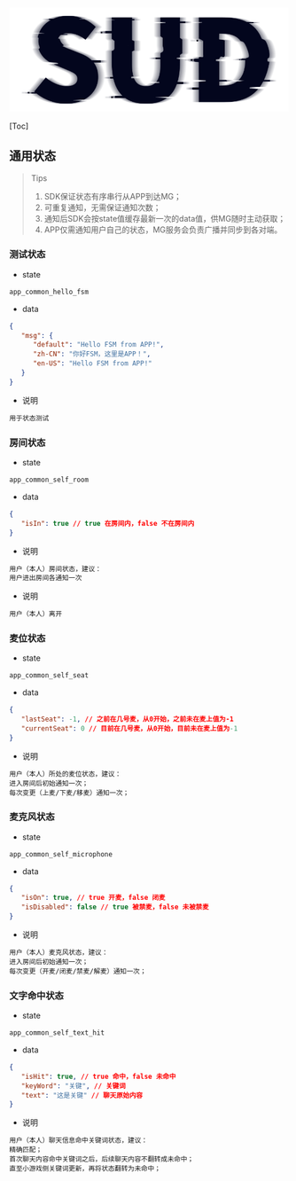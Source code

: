 #

![SUD](../../Resource/logo.png)

[Toc]

## 通用状态

> Tips
>
> 1. SDK保证状态有序串行从APP到达MG；
> 2. 可重复通知，无需保证通知次数；
> 3. 通知后SDK会按state值缓存最新一次的data值，供MG随时主动获取；
> 4. APP仅需通知用户自己的状态，MG服务会负责广播并同步到各对端。

### 测试状态

- state

```txt
app_common_hello_fsm
```

- data

```json
{
   "msg": {
      "default": "Hello FSM from APP!",
      "zh-CN": "你好FSM，这里是APP！",
      "en-US": "Hello FSM from APP!"
   }
}
```

- 说明

```txt
用于状态测试
```

### 房间状态

- state

```txt
app_common_self_room
```

- data

```json
{
   "isIn": true // true 在房间内，false 不在房间内
}
```

- 说明

```txt
用户（本人）房间状态，建议：
用户进出房间各通知一次
```

- 说明

```txt
用户（本人）离开
```

### 麦位状态

- state

```txt
app_common_self_seat
```

- data

```json
{
   "lastSeat": -1, // 之前在几号麦，从0开始，之前未在麦上值为-1
   "currentSeat": 0 // 目前在几号麦，从0开始，目前未在麦上值为-1
}
```

- 说明

```txt
用户（本人）所处的麦位状态，建议：
进入房间后初始通知一次；
每次变更（上麦/下麦/移麦）通知一次；
```

### 麦克风状态

- state

```txt
app_common_self_microphone
```

- data

```json
{
   "isOn": true, // true 开麦，false 闭麦
   "isDisabled": false // true 被禁麦，false 未被禁麦
}
```

- 说明

```txt
用户（本人）麦克风状态，建议：
进入房间后初始通知一次；
每次变更（开麦/闭麦/禁麦/解麦）通知一次；
```

### 文字命中状态

- state

```txt
app_common_self_text_hit
```

- data

```json
{
   "isHit": true, // true 命中，false 未命中
   "keyWord": "关键", // 关键词
   "text": "这是关键" // 聊天原始内容
}
```

- 说明

```txt
用户（本人）聊天信息命中关键词状态，建议：
精确匹配；
首次聊天内容命中关键词之后，后续聊天内容不翻转成未命中；
直至小游戏侧关键词更新，再将状态翻转为未命中；
```
